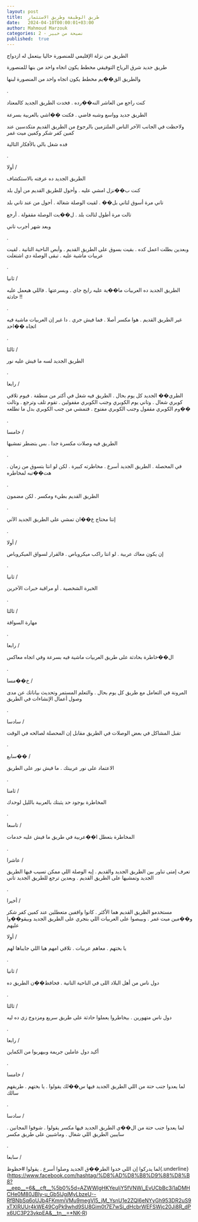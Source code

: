```yaml
---
layout: post
title:  طريق الوظيفة وطريق الاستثمار
date:   2024-04-10T00:00:01+03:00
author: Mahmoud Marzouk
categories: 2 - نصيحة من خبير
published:  true
---
```

الطريق من نزلة الإقليمي للمنصورة حاليا بيتعمل له ازدواج

طريق جديد شرق الرياح التوفيقي مخطط يكون اتجاه واحد من بنها
للمنصورة

والطريق الق��يم مخطط يكون اتجاه واحد من المنصورة لبنها

.

كنت راجع من العاشر النه��رده . فخدت الطريق الجديد كالمعتاد

الطريق جديد وواسع وشبه فاضي . فكنت ��اشي بالعربية بسرعة

ولاحظت في الجانب الآخر الناس الملتزمين بالرجوع من الطريق القديم متكدسين
عند كمين كفر شكر وكمين ميت غمر

فده شغل بالي بالأفكار التالية

.

أولا /

الطريق الجديد ده عرفته بالاستكشاف

كنت ب��نزل امشي عليه . وأحول للطريق القديم من أول بلد

تاني مرة أسوق لتاني بل�� . لقيت الوصلة شغالة . أحول من عند تاني
بلد

تالت مرة أطول لتالت بلد . ل��يت الوصلة مقفولة . أرجع

وبعد شهر أجرب تاني

.

وبعدين بطلت اعمل كده . بقيت بسوق على الطريق القديم . وأبص الناحية
التانية . لقيت عربيات ماشية عليه . تبقى الوصلة دي اشتغلت

.

ثانيا /

الطريق الجديد ده العربيات ما��ية عليه رايح جاي . وبسرعتها . فاللي هيعمل
عليه حادثة !!

.

غير الطريق القديم . هوا مكسر أصلا . فما فيش جري . دا غير إن العربيات
ماشية فيه اتجاه ��احد

.

ثالثا /

الطريق الجديد لسه ما فيش عليه نور

.

رابعا /

الطري�� الجديد كل يوم بحال . الطريق فيه شغل في أكتر من منطقة . فيوم
تلاقي كوبري شغال . وتاني يوم الكوبري وجنب الكوبري مقفولين . تقوم تلف
وترجع . وتالت ��وم الكوبري مقفول وجنب الكوبري مفتوح . فتمشي من جنب
الكوبري بدل ما تطلعه

.

خامسا /

الطريق فيه وصلات مكسرة جدا . بس بتضطر تمشيها

.

في المحصلة . الطريق الجديد أسرع . مخاطرته كبيرة . لكن لو انتا بتسوق من
زمان . هت��تبه لمخاطره

.

الطريق القديم بطيء ومكسر . لكن مضمون

.

إنتا محتاج ع��ان تمشي على الطريق الجديد الآتي

.

أولا /

إن يكون معاك عربية . لو انتا راكب ميكروباص . فالقرار لسواق
الميكروباص

.

ثانيا /

الخبرة الشخصية . أو مراقبة خبرات الآخرين

.

ثالثا /

مهارة السواقة

.

رابعا /

ال��خاطرة بحادثة على طريق العربيات ماشية فيه بسرعة وفي اتجاه
معاكس

.

خ��مسا /

المرونة في التعامل مع طريق كل يوم بحال . والتعلم المستمر وتحديث بياناتك
عن مدى وصول أعمال الإنشاءات في الطريق

.

سادسا /

تقبل المشاكل في بعض الوصلات في الطريق مقابل إن المحصلة لصالحه في
الوقت

.

سابع�� /

الاعتماد على نور عربيتك . ما فيش نور على الطريق

.

ثامنا /

المخاطرة بوجود حد يثبتك بالعربية بالليل لوحدك

.

تاسعا /

المخاطرة بتعطل ا��عربية في طريق ما فيش عليه خدمات

.

عاشرا /

تعرف إمتى تناور بين الطريق الجديد والقديم . إيه الوصلة اللي ممكن تسيب
فيها الطريق الجديد وتمشيها على الطريق القديم . وبعدين ترجع للطريق الجديد
تاني

.

أخيرا /

مستخدمو الطريق القديم هما الأكثر . كانوا واقفين متعطلين عند كمين كفر
شكر و��مين ميت غمر . وبيبصوا على العربيات اللي بتجري على الطريق الجديد
وبيقو��وا عليهم

أولا /

يا بختهم . معاهم عربيات . تلاقي امهم هيا اللي جايباها لهم

.

ثانيا /

دول ناس من أهل البلاد اللى في الناحية التانية . فحافظ��ن الطريق
ده

.

ثالثا /

دول ناس متهورين . بيخاطروا يعملوا حادثة على طريق سريع ومزدوج زي ده
ليه

.

رابعا /

أكيد دول عاملين جريمة وبيهربوا من الكماين

.

خامسا /

لما يعدوا جنب حتة من اللي الطريق الجديد فيها س��لك يقولوا . يا بختهم .
طريقهم سالك

.

سادسا /

لما يعدوا جنب حتة من ال��ي الطريق الجديد فيها مكسر يقولوا . شوفوا
المجانين . سايبين الطريق اللي شغال . وماشيين على طريق مكسر

.

سابعا /

لما يدركوا إن اللي خدوا الطر��ق الجديد وصلوا أسرع . يقولوا
\#حظوظ{.underline}(https://www.facebook.com/hashtag/%D8%AD%D8%B8%D9%88%D8%B8?__eep__=6&__cft__%5b0%5d=AZWWIgHKYeuljY5fVNWi_EvUCbBc3i1aDMHCHe0M80JBIy-u_Gb5lJgjMyLbzeU--RfBNbSq6oUJb4FKmmiVMu9megVl5_jM_YsnU1e2ZQl6eNYyGh953DR2uS9xTXIRUUr4kWE49CgPk9whd9SU8Gim0t7E7wSi_dHcbrWEFSWjc20Ji8R_dPx6UC3P23vkpEA&__tn__=*NK-R)
